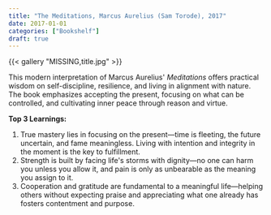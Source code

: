 ```yaml
---
title: "The Meditations, Marcus Aurelius (Sam Torode), 2017"
date: 2017-01-01
categories: ["Bookshelf"]
draft: true
---
```


{{< gallery "MISSING,title.jpg" >}}

This modern interpretation of Marcus Aurelius' _Meditations_ offers practical wisdom on self-discipline, resilience, and living in alignment with nature. The book emphasizes accepting the present, focusing on what can be controlled, and cultivating inner peace through reason and virtue.

**Top 3 Learnings:**

1. True mastery lies in focusing on the present—time is fleeting, the future uncertain, and fame meaningless. Living with intention and integrity in the moment is the key to fulfillment.
2. Strength is built by facing life's storms with dignity—no one can harm you unless you allow it, and pain is only as unbearable as the meaning you assign to it.
3. Cooperation and gratitude are fundamental to a meaningful life—helping others without expecting praise and appreciating what one already has fosters contentment and purpose.
